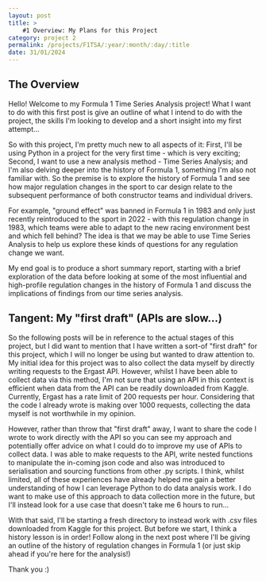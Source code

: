 ```yaml
---
layout: post
title: >
    #1 Overview: My Plans for this Project
category: project 2
permalink: /projects/F1TSA/:year/:month/:day/:title
date: 31/01/2024
---
```


## The Overview

Hello! Welcome to my Formula 1 Time Series Analysis project! What I want to do with this first post is give an outline of what I intend to do with the project, the skills I'm looking to develop and a short insight into my first attempt...

So with this project, I'm pretty much new to all aspects of it: First, I'll be using Python in a project for the very first time - which is very exciting; Second, I want to use a new analysis method - Time Series Analysis; and I'm also delving deeper into the history of Formula 1, something I'm also not familiar with. So the premise is to explore the history of Formula 1 and see how major regulation changes in the sport to car design relate to the subsequent performance of both constructor teams and individual drivers. 

For example, "ground effect" was banned in Formula 1 in 1983 and only just recently reintroduced to the sport in 2022 - with this regulation change in 1983, which teams were able to adapt to the new racing environment best and which fell behind? The idea is that we may be able to use Time Series Analysis to help us explore these kinds of questions for any regulation change we want. 

My end goal is to produce a short summary report, starting with a brief exploration of the data before looking at some of the most influential and high-profile regulation changes in the history of Formula 1 and discuss the implications of findings from our time series analysis. 

## Tangent: My "first draft" (APIs are slow...)

So the following posts will be in reference to the actual stages of this project, but I did want to mention that I have written a sort-of "first draft" for this project, which I will no longer be using but wanted to draw attention to. My initial idea for this project was to also collect the data myself by directly writing requests to the Ergast API. However, whilst I have been able to collect data via this method, I'm not sure that using an API in this context is efficient when data from the API can be readily downloaded from Kaggle. Currently, Ergast has a rate limit of 200 requests per hour. Considering that the code I already wrote is making over 1000 requests, collecting the data myself is not worthwhile in my opinion.

However, rather than throw that "first draft" away, I want to share the code I wrote to work directly with the API so you can see my approach and potentially offer advice on what I could do to improve my use of APIs to collect data. I was able to make requests to the API, write nested functions to manipulate the in-coming json code and also was introduced to serialisation and sourcing functions from other .py scripts. I think, whilst limited, all of these experiences have already helped me gain a better understanding of how I can leverage Python to do data analysis work. I do want to make use of this approach to data collection more in the future, but I'll instead look for a use case that doesn't take me 6 hours to run...

With that said, I'll be starting a fresh directory to instead work with .csv files downloaded from Kaggle for this project. But before we start, I think a history lesson is in order! Follow along in the next post where I'll be giving an outline of the history of regulation changes in Formula 1 (or just skip ahead if you're here for the analysis!)

Thank you :)
